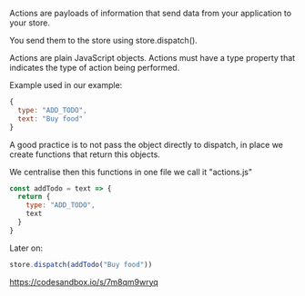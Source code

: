 Actions are payloads of information that send data from your application to your store.

You send them to the store using store.dispatch().

Actions are plain JavaScript objects. Actions must have a type property that indicates the type of action being performed.

Example used in our example:

```javascript
{
  type: "ADD_TODO",
  text: "Buy food"
}
```


A good practice is to not pass the object directly to dispatch, in place we create functions that return this objects.

We centralise then this functions in one file we call it "actions.js"

```javascript
const addTodo = text => {
  return {
    type: "ADD_TODO",
    text
  }
}
```

Later on:
```javascript
store.dispatch(addTodo("Buy food"))
```

https://codesandbox.io/s/7m8qm9wryq
